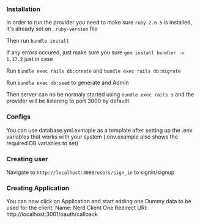 ### Installation

In order to run the provider you need to make sure `ruby 2.6.5` is installed, it's already set on `.ruby-version` file

Then run `bundle install`

If any errors occured, just make sure you sure `gem install bundler -v 1.17.2` just in case

Run `bundle exec rails db:create` and `bundle exec rails db:migrate`

Run `bundle exec db:seed` to generate and Admin

Then server can no be normaly started using `bundle exec rails s` and the provider will be listening to port 3000 by defaullt

### Configs
You can use database.yml.exmaple as a template after setting up the .env variables that works with your system (.env.example also shows the required DB variables to set)

### Creating user
Navigate to `http://localhost:3000/users/sign_in` to signin/signup

### Creating Application
You can now click on Application and start adding one
Dummy data to be used for the client:
Name: Nerd Client One
Redirect URI: http://localhost:3001/oauth/callback
